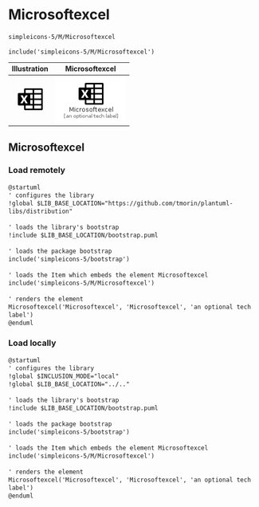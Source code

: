 # Microsoftexcel


```text
simpleicons-5/M/Microsoftexcel
```

```text
include('simpleicons-5/M/Microsoftexcel')
```



| Illustration | Microsoftexcel |
| :---: | :---: |
| ![illustration for Illustration](../../simpleicons-5/M/Microsoftexcel.png) | ![illustration for Microsoftexcel](../../simpleicons-5/M/Microsoftexcel.Local.png) |




## Microsoftexcel

### Load remotely
```plantuml
@startuml
' configures the library
!global $LIB_BASE_LOCATION="https://github.com/tmorin/plantuml-libs/distribution"

' loads the library's bootstrap
!include $LIB_BASE_LOCATION/bootstrap.puml

' loads the package bootstrap
include('simpleicons-5/bootstrap')

' loads the Item which embeds the element Microsoftexcel
include('simpleicons-5/M/Microsoftexcel')

' renders the element
Microsoftexcel('Microsoftexcel', 'Microsoftexcel', 'an optional tech label')
@enduml
```

### Load locally
```plantuml
@startuml
' configures the library
!global $INCLUSION_MODE="local"
!global $LIB_BASE_LOCATION="../.."

' loads the library's bootstrap
!include $LIB_BASE_LOCATION/bootstrap.puml

' loads the package bootstrap
include('simpleicons-5/bootstrap')

' loads the Item which embeds the element Microsoftexcel
include('simpleicons-5/M/Microsoftexcel')

' renders the element
Microsoftexcel('Microsoftexcel', 'Microsoftexcel', 'an optional tech label')
@enduml
```

